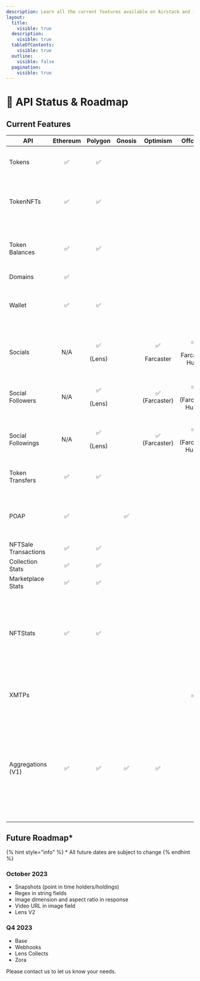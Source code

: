 ```yaml
---
description: Learn all the current features available on Airstack and its future roadmap.
layout:
  title:
    visible: true
  description:
    visible: true
  tableOfContents:
    visible: true
  outline:
    visible: false
  pagination:
    visible: true
---
```


# 🚦 API Status & Roadmap

## Current Features

<table data-full-width="true"><thead><tr><th width="156">API</th><th width="110" align="center">Ethereum</th><th width="99" align="center">Polygon</th><th width="92" align="center">Gnosis</th><th width="109" align="center">Optimism</th><th width="112" align="center">Offchain</th><th width="166">Details</th></tr></thead><tbody><tr><td>Tokens</td><td align="center">✅</td><td align="center">✅</td><td align="center"></td><td align="center"></td><td align="center"></td><td>ERC20, ERC721, ERC1155, ERC6551</td></tr><tr><td>TokenNFTs</td><td align="center">✅</td><td align="center">✅</td><td align="center"></td><td align="center"></td><td align="center"></td><td>ERC721, ERC1155, ERC6551, Metadata, Resized Images</td></tr><tr><td>Token<br>Balances</td><td align="center">✅</td><td align="center">✅</td><td align="center"></td><td align="center"></td><td align="center"></td><td>Token Holders ERC20, ERC721, ERC1155, ERC6551</td></tr><tr><td>Domains</td><td align="center">✅</td><td align="center"></td><td align="center"></td><td align="center"></td><td align="center"></td><td>ENS</td></tr><tr><td>Wallet</td><td align="center">✅</td><td align="center">✅</td><td align="center"></td><td align="center"></td><td align="center"></td><td>ERC20, ERC721, ERC1155, ERC6551, Socials, POAPs</td></tr><tr><td>Socials</td><td align="center">N/A</td><td align="center"><p>✅</p><p>(Lens)</p></td><td align="center"></td><td align="center"><p>✅</p><p>Farcaster</p></td><td align="center"><p>✅</p><p>Farcaster Hubs</p></td><td>Profile Resolver: Farcaster (Optimism), Lens (Polygon)</td></tr><tr><td>Social<br>Followers</td><td align="center">N/A</td><td align="center"><p>✅</p><p>(Lens)</p></td><td align="center"></td><td align="center">✅<br>(Farcaster)</td><td align="center"><p>✅</p><p>(Farcaster Hubs)</p></td><td>Followers of users on Farcaster</td></tr><tr><td>Social<br>Followings</td><td align="center">N/A</td><td align="center"><p>✅</p><p>(Lens)</p></td><td align="center"></td><td align="center">✅<br>(Farcaster)</td><td align="center"><p>✅</p><p>(Farcaster Hubs)</p></td><td>Followed by users on  Farcaster</td></tr><tr><td>Token<br>Transfers</td><td align="center">✅</td><td align="center">✅</td><td align="center"></td><td align="center"></td><td align="center"></td><td>ERC20, ERC721, ERC1155, ERC6551</td></tr><tr><td>POAP</td><td align="center">✅</td><td align="center"></td><td align="center">✅</td><td align="center"></td><td align="center"></td><td>All POAP event holders, all POAPs held by wallet, images</td></tr><tr><td>NFTSale<br>Transactions</td><td align="center">✅</td><td align="center">✅</td><td align="center"></td><td align="center"></td><td align="center"></td><td>Opensea, Blur Rarible</td></tr><tr><td>Collection<br>Stats</td><td align="center">✅</td><td align="center">✅</td><td align="center"></td><td align="center"></td><td align="center"></td><td>Opensea, Blur Rarible</td></tr><tr><td>Marketplace<br>Stats</td><td align="center">✅</td><td align="center">✅</td><td align="center"></td><td align="center"></td><td align="center"></td><td>Opensea, Blur Rarible</td></tr><tr><td>NFTStats</td><td align="center">✅</td><td align="center">✅</td><td align="center"></td><td align="center"></td><td align="center"></td><td>Opensea, Blur Rarible – Marketplace stats, Collection stats, NFT stats by day, week, month, year, lifetime</td></tr><tr><td>XMTPs</td><td align="center"></td><td align="center"></td><td align="center"></td><td align="center"></td><td align="center">✅</td><td>Lookup whether user(s) has XMTP messaging</td></tr><tr><td>Aggregations (V1)</td><td align="center">✅</td><td align="center">✅</td><td align="center">✅</td><td align="center">✅</td><td align="center"></td><td>Show me who holds X and Y (e.g. Devcon POAP and BAYC, or all Farcaster users who have Farcon and Purple, or all Lens users who attended ETH Lisbon)</td></tr></tbody></table>

## Future Roadmap\*

{% hint style="info" %}
\* All future dates are subject to change
{% endhint %}

### October 2023

* Snapshots (point in time holders/holdings)
* Regex in string fields
* Image dimension and aspect ratio in response
* Video URL in image field
* Lens V2

### Q4 2023

* Base
* Webhooks
* Lens Collects
* Zora

Please contact us to let us know your needs.
